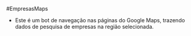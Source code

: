#EmpresasMaps

* Este é um bot de navegação nas páginas do Google Maps, trazendo dados de pesquisa de empresas na região selecionada.
